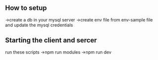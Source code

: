 ## How to setup

->create a db in your mysql server
->create env file from env-sample file and update the mysql credentials

## Starting the client and sercer

run these scripts
->npm run modules
->npm run dev

